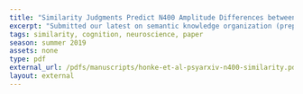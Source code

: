 ```yaml
---
title: "Similarity Judgments Predict N400 Amplitude Differences between Taxonomic Category Members and Thematic Associates."
excerpt: "Submitted our latest on semantic knowledge organization (preprint at PsyArXiv) that provides evidence that N400 amplitude differs for processing of taxonomic catgeory members and thematic associates; the amplitude delta varies consistently with people's similarity judgment behavior."
tags: similarity, cognition, neuroscience, paper
season: summer 2019
assets: none
type: pdf
external_url: /pdfs/manuscripts/honke-et-al-psyarxiv-n400-similarity.pdf
layout: external
---
```



